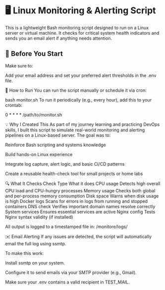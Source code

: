 # 🖥️ Linux Monitoring & Alerting Script

This is a lightweight Bash monitoring script designed to run on a Linux server or virtual machine. It checks for critical system health indicators and sends you an email alert if anything needs attention.

## 📌 Before You Start

Make sure to:

 Add your email address and set your preferred alert thresholds in the .env file.



🚀 How to Run
You can run the script manually or schedule it via cron:

bash monitor.sh
To run it periodically (e.g., every hour), add this to your crontab:

0 * * * * /path/to/monitor.sh


💡 Why I Created This
As part of my journey learning and practicing DevOps skills, I built this script to simulate real-world monitoring and alerting pipelines on a Linux-based server. The goal was to:

Reinforce Bash scripting and systems knowledge

Build hands-on Linux experience

Integrate log capture, alert logic, and basic CI/CD patterns

Create a reusable health-check tool for small projects or home labs

🔍 What It Checks
Check Type	What it does
CPU usage	Detects high overall CPU load and CPU-hungry processes
Memory usage	Checks both global and per-process memory consumption
Disk space	Warns when disk usage is high
Docker logs	Scans for errors in logs from running and stopped containers
DNS check	Verifies important domain names resolve correctly
System services	Ensures essential services are active
Nginx config	Tests Nginx syntax validity (if installed)

All output is logged to a timestamped file in:
/monitore/logs/


✉️ Email Alerting
If any issues are detected, the script will automatically email the full log using ssmtp.

To make this work:

Install ssmtp on your system.

Configure it to send emails via your SMTP provider (e.g., Gmail).

Make sure your .env contains a valid recipient in TEST_MAIL.
